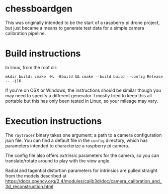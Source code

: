 # chessboardgen
This was originally intended to be the start of a raspberry pi drone project, but just became a means to generate test data for a simple camera calibration pipeline. 

# Build instructions

In linux, from the root dir:

`mkdir build; cmake -H. -Bbuild && cmake --build build --config Release -- -j16`

If you're on OSX or Windows, the instructions should be similar though you may need to specify a different generator. I mostly tried to keep this all portable but this has only been tested in Linux, so your mileage may vary.

# Execution instructions

The `raytracer` binary takes one argument: a path to a camera configuration json file. You can find a default file in the `config` directory, which has parameters intended to characterize a raspberry pi camera.

The config file also offers *extrinsic* parameters for the camera, so you can translate/rotate around to play with the view angle. 

Radial and tagential distortion parameters for intrinsics are pulled straight from the models described at https://docs.opencv.org/2.4/modules/calib3d/doc/camera_calibration_and_3d_reconstruction.html
